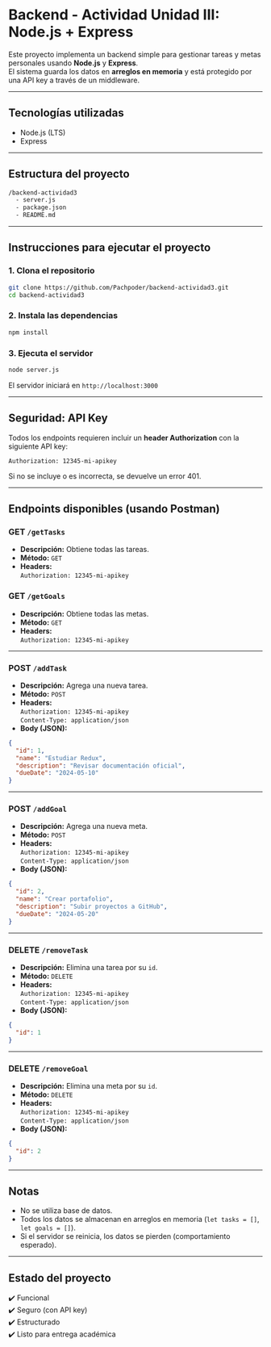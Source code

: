# Backend - Actividad Unidad III: Node.js + Express 

Este proyecto implementa un backend simple para gestionar tareas y metas personales usando **Node.js** y **Express**.  
El sistema guarda los datos en **arreglos en memoria** y está protegido por una API key a través de un middleware.

---

## Tecnologías utilizadas

- Node.js (LTS)
- Express

---

## Estructura del proyecto

```bash
/backend-actividad3
  - server.js
  - package.json
  - README.md
```

---

## Instrucciones para ejecutar el proyecto

### 1. Clona el repositorio

```bash
git clone https://github.com/Pachpoder/backend-actividad3.git
cd backend-actividad3
```

### 2. Instala las dependencias

```bash
npm install
```

### 3. Ejecuta el servidor

```bash
node server.js
```
El servidor iniciará en `http://localhost:3000`

---

## Seguridad: API Key

Todos los endpoints requieren incluir un **header Authorization** con la siguiente API key:

```
Authorization: 12345-mi-apikey
```

Si no se incluye o es incorrecta, se devuelve un error 401.

---

## Endpoints disponibles (usando Postman)

### GET `/getTasks`

- **Descripción:** Obtiene todas las tareas.
- **Método:** `GET`
- **Headers:**  
  `Authorization: 12345-mi-apikey`

### GET `/getGoals`

- **Descripción:** Obtiene todas las metas.
- **Método:** `GET`
- **Headers:**  
  `Authorization: 12345-mi-apikey`

---

### POST `/addTask`

- **Descripción:** Agrega una nueva tarea.
- **Método:** `POST`
- **Headers:**  
  `Authorization: 12345-mi-apikey`  
  `Content-Type: application/json`
- **Body (JSON):**

```json
{
  "id": 1,
  "name": "Estudiar Redux",
  "description": "Revisar documentación oficial",
  "dueDate": "2024-05-10"
}
```

---

### POST `/addGoal`

- **Descripción:** Agrega una nueva meta.
- **Método:** `POST`
- **Headers:**  
  `Authorization: 12345-mi-apikey`  
  `Content-Type: application/json`
- **Body (JSON):**

```json
{
  "id": 2,
  "name": "Crear portafolio",
  "description": "Subir proyectos a GitHub",
  "dueDate": "2024-05-20"
}
```

---

### DELETE `/removeTask`

- **Descripción:** Elimina una tarea por su `id`.
- **Método:** `DELETE`
- **Headers:**  
  `Authorization: 12345-mi-apikey`  
  `Content-Type: application/json`
- **Body (JSON):**

```json
{
  "id": 1
}
```

---

### DELETE `/removeGoal`

- **Descripción:** Elimina una meta por su `id`.
- **Método:** `DELETE`
- **Headers:**  
  `Authorization: 12345-mi-apikey`  
  `Content-Type: application/json`
- **Body (JSON):**

```json
{
  "id": 2
}
```

---

## Notas

- No se utiliza base de datos.
- Todos los datos se almacenan en arreglos en memoria (`let tasks = []`, `let goals = []`).
- Si el servidor se reinicia, los datos se pierden (comportamiento esperado).

---

## Estado del proyecto

✔️ Funcional  
✔️ Seguro (con API key)  
✔️ Estructurado  
✔️ Listo para entrega académica

